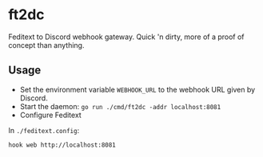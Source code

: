 # ft2dc

Feditext to Discord webhook gateway.
Quick 'n dirty, more of a proof of concept than anything.

## Usage

- Set the environment variable `WEBHOOK_URL` to the webhook URL given by Discord.
- Start the daemon: `go run ./cmd/ft2dc -addr localhost:8081`
- Configure Feditext

In `./feditext.config`:

```
hook web http://localhost:8081
```
